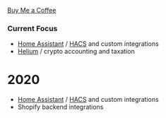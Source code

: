[Buy Me a Coffee](https://buymeacoffee.com/DYks67r)

### Current Focus

* [Home Assistant](https://www.home-assistant.io/) / [HACS](https://github.com/hacs) and custom integrations
* [Helium](https://helium.com/) / crypto accounting and taxation

# 2020

* [Home Assistant](https://www.home-assistant.io/) / [HACS](https://github.com/hacs) and custom integrations
* Shopify backend integrations

